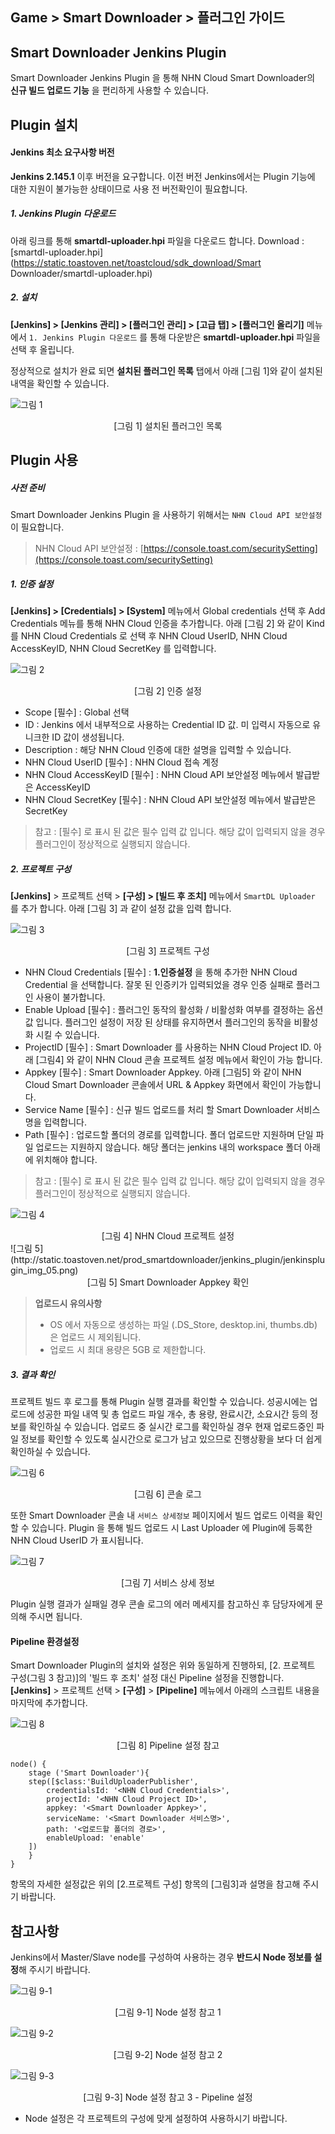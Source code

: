 ## Game > Smart Downloader > 플러그인 가이드

## Smart Downloader Jenkins Plugin
Smart Downloader Jenkins Plugin 을 통해 NHN Cloud Smart Downloader의 **신규 빌드 업로드 기능** 을 편리하게 사용할 수 있습니다.

## Plugin 설치

#### Jenkins 최소 요구사항 버전

**Jenkins 2.145.1** 이후 버전을 요구합니다. 이전 버전 Jenkins에서는 Plugin 기능에 대한 지원이 불가능한 상태이므로 사용 전 버전확인이 필요합니다.

##### 1. Jenkins Plugin 다운로드
아래 링크를 통해 **smartdl-uploader.hpi** 파일을 다운로드 합니다.
Download : [smartdl-uploader.hpi](https://static.toastoven.net/toastcloud/sdk_download/Smart Downloader/smartdl-uploader.hpi)

##### 2. 설치
**[Jenkins] > [Jenkins 관리] > [플러그인 관리] > [고급 탭] > [플러그인 올리기]** 메뉴에서 `1. Jenkins Plugin 다운로드` 를 통해 다운받은 **smartdl-uploader.hpi** 파일을 선택 후 올립니다.

정상적으로 설치가 완료 되면 **설치된 플러그인 목록** 탭에서 아래 [그림 1]와 같이 설치된 내역을 확인할 수 있습니다.

![그림 1](http://static.toastoven.net/prod_smartdownloader/jenkins_plugin/jenkinsplugin_img_01.png)
<center>[그림 1] 설치된 플러그인 목록</center>

## Plugin 사용

##### 사전 준비
Smart Downloader Jenkins Plugin 을 사용하기 위해서는 `NHN Cloud API 보안설정` 이 필요합니다.
> NHN Cloud API 보안설정 : [https://console.toast.com/securitySetting](https://console.toast.com/securitySetting)


##### 1. 인증 설정

**[Jenkins] > [Credentials] > [System]** 메뉴에서 Global credentials 선택 후 Add Credentials 메뉴를 통해 NHN Cloud 인증을 추가합니다.
아래 [그림 2] 와 같이 Kind 를 NHN Cloud Credentials 로 선택 후 NHN Cloud UserID, NHN Cloud AccessKeyID, NHN Cloud SecretKey 를 입력합니다.

![그림 2](http://static.toastoven.net/prod_smartdownloader/jenkins_plugin/jenkinsplugin_img_02.png)
<center>[그림 2] 인증 설정</center>

* Scope [필수] : Global 선택
* ID : Jenkins 에서 내부적으로 사용하는 Credential ID 값. 미 입력시 자동으로 유니크한 ID 값이 생성됩니다.
* Description : 해당 NHN Cloud 인증에 대한 설명을 입력할 수 있습니다.
* NHN Cloud UserID [필수] : NHN Cloud 접속 계정
* NHN Cloud AccessKeyID [필수] :  NHN Cloud API 보안설정 메뉴에서 발급받은 AccessKeyID
* NHN Cloud SecretKey [필수] : NHN Cloud API 보안설정 메뉴에서 발급받은 SecretKey

> 참고 : [필수] 로 표시 된 값은 필수 입력 값 입니다. 해당 값이 입력되지 않을 경우 플러그인이 정상적으로 실행되지 않습니다.


##### 2. 프로젝트 구성
**[Jenkins]** > 프로젝트 선택 > **[구성] > [빌드 후 조치]** 메뉴에서 `SmartDL Uploader` 를 추가 합니다.
아래 [그림 3] 과 같이 설정 값을 입력 합니다.

![그림 3](http://static.toastoven.net/prod_smartdownloader/jenkins_plugin/jenkinsplugin_img_03.png)
<center>[그림 3] 프로젝트 구성</center>

* NHN Cloud Credentials [필수] : <b>1.인증설정</b> 을 통해 추가한 NHN Cloud Credential 을 선택합니다. 잘못 된 인증키가 입력되었을 경우 인증 실패로 플러그인 사용이 불가합니다.
* Enable Upload [필수] : 플러그인 동작의 활성화 / 비활성화 여부를 결정하는 옵션 값 입니다. 플러그인 설정이 저장 된 상태를 유지하면서 플러그인의 동작을 비활성화 시킬 수 있습니다.
* ProjectID [필수] : Smart Downloader 를 사용하는 NHN Cloud Project ID. 아래 [그림4] 와 같이 NHN Cloud 콘솔 프로젝트 설정 메뉴에서 확인이 가능 합니다.
* Appkey [필수] : Smart Downloader Appkey. 아래 [그림5] 와 같이  NHN Cloud Smart Downloader 콘솔에서 URL & Appkey 화면에서 확인이 가능합니다.
* Service Name [필수] : 신규 빌드 업로드를 처리 할 Smart Downloader 서비스 명을 입력합니다.
* Path [필수]  : 업로드할 폴더의 경로를 입력합니다. 폴더 업로드만 지원하며 단일 파일 업로드는 지원하지 않습니다. 해당 폴더는 jenkins 내의 workspace 폴더 아래에 위치해야 합니다.

> 참고 : [필수] 로 표시 된 값은 필수 입력 값 입니다. 해당 값이 입력되지 않을 경우 플러그인이 정상적으로 실행되지 않습니다.


![그림 4](http://static.toastoven.net/prod_smartdownloader/jenkins_plugin/jenkinsplugin_img_04.png)
<center>[그림 4] NHN Cloud 프로젝트 설정</center>
![그림 5](http://static.toastoven.net/prod_smartdownloader/jenkins_plugin/jenkinsplugin_img_05.png)
<center>[그림 5] Smart Downloader Appkey 확인</center>

> **업로드시 유의사항**
> - OS 에서 자동으로 생성하는 파일 (.DS_Store, desktop.ini, thumbs.db) 은 업로드 시 제외됩니다. 
> - 업로드 시 최대 용량은 5GB 로 제한합니다.



##### 3. 결과 확인
프로젝트 빌드 후 로그를 통해 Plugin 실행 결과를 확인할 수 있습니다.
성공시에는 업로드에 성공한 파일 내역 및 총 업로드 파일 개수, 총 용량, 완료시간, 소요시간 등의 정보를 확인하실 수 있습니다.
업로드 중 실시간 로그를 확인하실 경우 현재 업로드중인 파일 정보를 확인할 수 있도록 실시간으로 로그가 남고 있으므로 진행상황을 보다 더 쉽게 확인하실 수 있습니다.

![그림 6](http://static.toastoven.net/prod_smartdownloader/jenkins_plugin/jenkinsplugin_img_06_v2.png)
<center>[그림 6] 콘솔 로그</center>

또한 Smart Downloader 콘솔 내 `서비스 상세정보` 페이지에서 빌드 업로드 이력을 확인할 수 있습니다.
Plugin 을 통해 빌드 업로드 시 Last Uploader 에 Plugin에 등록한 NHN Cloud UserID 가 표시됩니다.

![그림 7](http://static.toastoven.net/prod_smartdownloader/jenkins_plugin/jenkinsplugin_img_07_v2.png)
<center>[그림 7] 서비스 상세 정보</center>

Plugin 실행 결과가 실패일 경우 콘솔 로그의 에러 메세지를 참고하신 후 담당자에게 문의해 주시면 됩니다.

#### Pipeline 환경설정
Smart Downloader Plugin의 설치와 설정은 위와 동일하게 진행하되, [2. 프로젝트 구성(그림 3 참고)]의 '빌드 후 조치' 설정 대신 Pipeline 설정을 진행합니다.
**[Jenkins]** > 프로젝트 선택 > **[구성]** > **[Pipeline]** 메뉴에서 아래의 스크립트 내용을 마지막에 추가합니다.

![그림 8](http://static.toastoven.net/prod_smartdownloader/jenkins_plugin/jenkinsplugin_img_08_1_pipeline.png)
<center>[그림 8] Pipeline 설정 참고</center>

```shell
node() {
    stage ('Smart Downloader'){
    step([$class:'BuildUploaderPublisher',
        credentialsId: '<NHN Cloud Credentials>',
        projectId: '<NHN Cloud Project ID>',
        appkey: '<Smart Downloader Appkey>',
        serviceName: '<Smart Downloader 서비스명>',
        path: '<업로드할 폴더의 경로>',
        enableUpload: 'enable'
    ])
    }
}
```

항목의 자세한 설정값은 위의 [2.프로젝트 구성] 항목의 [그림3]과 설명을 참고해 주시기 바랍니다.

## 참고사항
Jenkins에서 Master/Slave node를 구성하여 사용하는 경우 **반드시 Node 정보를 설정**해 주시기 바랍니다.

![그림 9-1](http://static.toastoven.net/prod_smartdownloader/jenkins_plugin/jenkinsplugin_img_09_1.png)
<center>[그림 9-1] Node 설정 참고 1 </center>

![그림 9-2](http://static.toastoven.net/prod_smartdownloader/jenkins_plugin/jenkinsplugin_img_09_2.png)
<center>[그림 9-2] Node 설정 참고 2 </center>

![그림 9-3](http://static.toastoven.net/prod_smartdownloader/jenkins_plugin/jenkinsplugin_img_09_3.png)
<center>[그림 9-3] Node 설정 참고 3 - Pipeline 설정 </center>

* Node 설정은 각 프로젝트의 구성에 맞게 설정하여 사용하시기 바랍니다.
